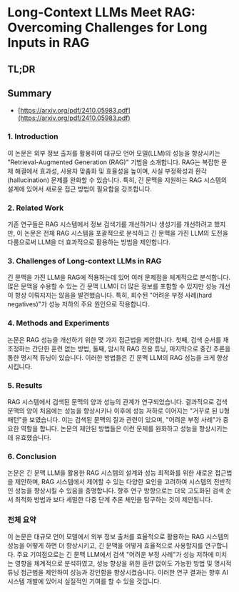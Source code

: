 # Long-Context LLMs Meet RAG: Overcoming Challenges for Long Inputs in RAG
## TL;DR
## Summary
- [https://arxiv.org/pdf/2410.05983.pdf](https://arxiv.org/pdf/2410.05983.pdf)

### 1. Introduction
이 논문은 외부 정보 출처를 활용하여 대규모 언어 모델(LLM)의 성능을 향상시키는 "Retrieval-Augmented Generation (RAG)" 기법을 소개합니다. RAG는 복잡한 문제 해결에서 효과성, 사용자 맞춤화 및 효율성을 높이며, 사실 부정확성과 환각(hallucination) 문제를 완화할 수 있습니다. 특히, 긴 문맥을 지원하는 RAG 시스템의 설계에 있어서 새로운 접근 방법이 필요함을 강조합니다.

### 2. Related Work
기존 연구들은 RAG 시스템에서 정보 검색기를 개선하거나 생성기를 개선하려고 했지만, 이 논문은 전체 RAG 시스템을 포괄적으로 분석하고 긴 문맥을 가진 LLM의 도전을 다룸으로써 LLM을 더 효과적으로 활용하는 방법을 제안합니다.

### 3. Challenges of Long-context LLMs in RAG
긴 문맥을 가진 LLM을 RAG에 적용하는데 있어 여러 문제점을 체계적으로 분석합니다. 많은 문맥을 수용할 수 있는 긴 문맥 LLM이 더 많은 정보를 포함할 수 있지만 성능 개선이 항상 이뤄지지는 않음을 발견했습니다. 특히, 회수된 "어려운 부정 사례(hard negatives)"가 성능 저하의 주요 원인으로 작용합니다.

### 4. Methods and Experiments
논문은 RAG 성능을 개선하기 위한 몇 가지 접근법을 제안합니다. 첫째, 검색 순서를 재조정하는 간단한 훈련 없는 방법, 둘째, 암시적 RAG 전용 튜닝, 마지막으로 중간 추론을 통한 명시적 튜닝이 있습니다. 이러한 방법들은 긴 문맥 LLM의 RAG 성능을 크게 향상시킵니다.

### 5. Results
RAG 시스템에서 검색된 문맥의 양과 성능의 관계가 연구되었습니다. 결과적으로 검색 문맥의 양이 처음에는 성능을 향상시키나 이후에 성능 저하로 이어지는 "거꾸로 된 U형 패턴"을 보였습니다. 이는 검색된 문맥의 질과 관련이 있으며, "어려운 부정 사례"가 중요한 역할을 합니다. 논문의 제안된 방법들은 이런 문제를 완화하고 성능을 향상시키는데 유효했습니다.

### 6. Conclusion
논문은 긴 문맥 LLM을 활용한 RAG 시스템의 설계와 성능 최적화를 위한 새로운 접근법을 제안하며, RAG 시스템에서 제어할 수 있는 다양한 요인을 고려하여 시스템의 전반적인 성능을 향상시킬 수 있음을 증명합니다. 향후 연구 방향으로는 더욱 고도화된 검색 순서 최적화 방법과 보다 세밀한 다중 단계 추론 체인을 탐구하는 것이 제안됩니다.

### 전체 요약
이 논문은 대규모 언어 모델에서 외부 정보 출처를 효율적으로 활용하는 RAG 시스템의 성능을 어떻게 하면 더 향상시키고, 긴 문맥을 어떻게 효율적으로 사용할지를 연구합니다. 주요 기여점으로는 긴 문맥 LLM에서 검색 "어려운 부정 사례"가 성능 저하에 미치는 영향을 체계적으로 분석하였고, 성능 향상을 위한 훈련 없이도 가능한 방법 및 명시적 튜닝 접근법을 제안하여 성능과 강인함을 향상시켰습니다. 이러한 연구 결과는 향후 AI 시스템 개발에 있어서 실질적인 기여를 할 수 있을 것입니다.
